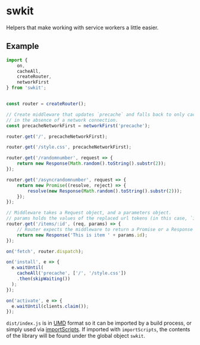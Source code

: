 # swkit

Helpers that make working with service workers a little easier.

## Example

```javascript
import {
	on,
	cacheAll,
	createRouter,
	networkFirst
} from 'swkit';


const router = createRouter();

// Create middleware that updates `precache` and falls back to only cache
// in the absence of a network connection.
const precacheNetworkFirst = networkFirst('precache');

router.get('/', precacheNetworkFirst);

router.get('/style.css', precacheNetworkFirst);

router.get('/randomnumber', request => {
	return new Response(Math.random().toString().substr(2));
});

router.get('/asyncrandomnumber', request => {
	return new Promise((resolve, reject) => {
		resolve(new Response(Math.random().toString().substr(2)));
	});
});

// Middleware takes a Request object, and a parameters object.
// params holds the values of the replaced url tokens (in this case, `id`).
router.get('/items/:id', (req, params) => {
	// Router expects the middleware to return a Promise or a Response
	return new Response('This is item ' + params.id);
});

on('fetch', router.dispatch);

on('install', e => {
  e.waitUntil(
    cacheAll('precache', ['/', '/style.css'])
    .then(skipWaiting())
  );
});

on('activate', e => {
  e.waitUntil(clients.claim());
});

```

`dist/index.js` is in [UMD](https://github.com/umdjs/umd) format so it can be imported by a build process, or simply used via [importScripts](https://developer.mozilla.org/en-US/docs/Web/API/WorkerGlobalScope/importScripts). If imported with `importScripts`, the contents of the library will be found under the global object `swkit`.
